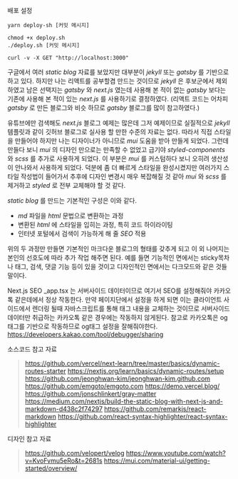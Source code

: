
배포 설정
```
yarn deploy-sh [커밋 메시지]

chmod +x deploy.sh
./deploy.sh [커밋 메시지]

curl -v -X GET "http://localhost:3000"
```

구글에서 여러 *static blog* 자료를 보았지만 대부분이 *jekyll* 또는 *gatsby* 를 기반으로 하고 있다. 하지만 나는 리액트를 공부할겸 만드는 것이므로 *jekyll* 은 후보군에서 제외하였고 남은 선택지는 *gatsby* 와 *next.js* 였는데 사용해 본 적이 없는 *gatsby* 보다는 기존에 사용해 본 적이 있는 *next.js* 를 사용하기로 결정하였다. (리액트 코드는 어차피 *gatsby* 로 만든 블로그와 비슷 하므로 *gatsby* 블로그를 많이 참고하였다.)

유튜브에만 검색해도 *next.js* 블로그 예제는 많은데 그저 예제이므로 실질적으로 *jekyll* 템플릿과 같이 깃허브 블로그로 실사용 할 만한 수준의 자료는 없다. 따라서 직접 스타일을 만들어야 하지만 나는 디자이너가 아니므로 *mui*  도움을 받아 만들게 되었다. 그런데 만들다 보니 *mui* 의 디자인 만으로는 만족할 수 없었고 급기야 *styled-components* 와 *scss* 를 추가로 사용하게 되었다. 이 부분은 *mui* 를 커스텀하다 보니 오히려 생산성이 안나와서 사용하게 되었다. 덕분에 좀 더 빠르게 스타일을 완성시켰지만 여러가지 스타일 작성법이 들어가서 추후에 디자인 변경시 매우 복잡해질 것 같아 *mui* 와 *scss* 를 제거하고 *styled* 로 전부 교체해야 할 것 같다.

*static blog* 를 만드는 기본적인 구성은 이와 같다. 
- *md* 파일을 *html* 문법으로 변환하는 과정
- 변환된 *html* 에 스타일을 입히는 과정, 특히 코드 하이라이팅
- 인터넷 포털에서 검색이 가능하게 해 줄 *SEO* 적용 

위의 두 과정만 만들면 기본적인 마크다운 블로그의 형태를 갖추게 되고 이 외 나머지는 본인의 선호도에 따라 추가 작업 해주면 된다. 예를 들면 기능적인 면에서는 sticky목차나 태그, 검색, 댓글 기능 등이 있을 것이고 디자인적인 면에서는 다크모드와 같은 것들 말이다.


Next.js SEO
_app.tsx 는 서버사이드 데이터이므로 여기서 SEO를 설정해줘야 카카오톡 같은데에서 정상 작동한다. 만약 페이지단에서 설정을 하게 되면 이는 클라이언트 사이드에서 렌더링 될때 자바스크립트를 통해 태그 내용을 교체하는 것이므로 서버사이드 데이터만 취급하는 카카오톡 같은 경우에는 작동하지 않게된다. 참고로 카카오톡은 og태그를 기반으로 작동하므로 og태그 설정을 잘해줘야한다.
https://developers.kakao.com/tool/debugger/sharing

소스코드 참고 자료
> https://github.com/vercel/next-learn/tree/master/basics/dynamic-routes-starter
> https://nextjs.org/learn/basics/dynamic-routes/setup
> https://github.com/jeonghwan-kim/jeonghwan-kim.github.com
> https://github.com/emgoto/emgoto.com
> https://demo.vercel.blog/
> https://github.com/jonschlinkert/gray-matter
> https://medium.com/nextjs/build-the-static-blog-with-next-js-and-markdown-d438c2f74297
> https://github.com/remarkjs/react-markdown
> https://github.com/react-syntax-highlighter/react-syntax-highlighter

디자인 참고 자료
> https://github.com/velopert/velog
> https://www.youtube.com/watch?v=KvoFvmu5eRo&t=2681s
> https://mui.com/material-ui/getting-started/overview/
